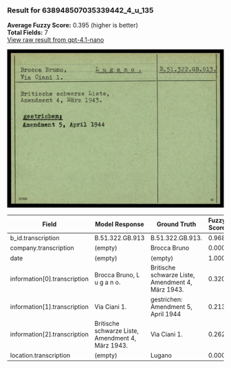 ### Result for 638948507035339442_4_u_135
**Average Fuzzy Score:** 0.395 (higher is better)<br>
**Total Fields:** 7<br>
[View raw result from gpt-4.1-nano](https://github.com/RISE-UNIBAS/humanities_data_benchmark/blob/main/results/2025-10-24/T0308/request_T0308_638948507035339442_4_u_135.json)

<img src="https://github.com/RISE-UNIBAS/humanities_data_benchmark/blob/main/benchmarks/blacklist/images/638948507035339442_4_u_135.jpg?raw=true" alt="638948507035339442_4_u_135" width="600px">

| Field | Model Response | Ground Truth | Fuzzy Score | Match |
|-------|----------------|--------------|-------------|-------|
| b_id.transcription | B.51.322.GB.913 | B.51.322.GB.913. | 0.968 | ✅ |
| company.transcription | (empty) | Brocca Bruno | 0.000 | ❌ |
| date | (empty) | (empty) | 1.000 | ✅ |
| information[0].transcription | Brocca Bruno, L u g a n o. | Britische schwarze Liste,<br>Amendment 4, März 1943. | 0.320 | ❌ |
| information[1].transcription | Via Ciani 1. | gestrichen:<br>Amendment 5, April 1944 | 0.213 | ❌ |
| information[2].transcription | Britische schwarze Liste, Amendment 4, März 1943. | Via Ciani 1. | 0.262 | ❌ |
| location.transcription | (empty) | Lugano | 0.000 | ❌ |
